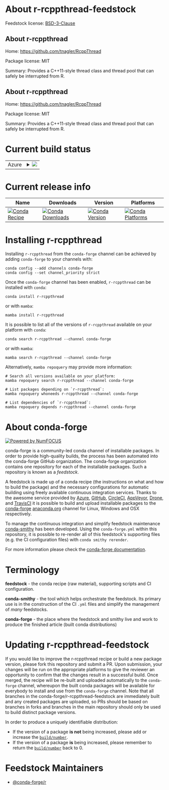 About r-rcppthread-feedstock
============================

Feedstock license: [BSD-3-Clause](https://github.com/conda-forge/r-rcppthread-feedstock/blob/main/LICENSE.txt)


About r-rcppthread
------------------

Home: https://github.com/tnagler/RcppThread

Package license: MIT

Summary: Provides a C++11-style thread class and thread pool that can safely be interrupted from R.

About r-rcppthread
------------------

Home: https://github.com/tnagler/RcppThread

Package license: MIT

Summary: Provides a C++11-style thread class and thread pool that can safely be interrupted from R.

Current build status
====================


<table>
    
  <tr>
    <td>Azure</td>
    <td>
      <details>
        <summary>
          <a href="https://dev.azure.com/conda-forge/feedstock-builds/_build/latest?definitionId=7025&branchName=main">
            <img src="https://dev.azure.com/conda-forge/feedstock-builds/_apis/build/status/r-rcppthread-feedstock?branchName=main">
          </a>
        </summary>
        <table>
          <thead><tr><th>Variant</th><th>Status</th></tr></thead>
          <tbody><tr>
              <td>linux_64_r_base4.3</td>
              <td>
                <a href="https://dev.azure.com/conda-forge/feedstock-builds/_build/latest?definitionId=7025&branchName=main">
                  <img src="https://dev.azure.com/conda-forge/feedstock-builds/_apis/build/status/r-rcppthread-feedstock?branchName=main&jobName=linux&configuration=linux%20linux_64_r_base4.3" alt="variant">
                </a>
              </td>
            </tr><tr>
              <td>linux_64_r_base4.4</td>
              <td>
                <a href="https://dev.azure.com/conda-forge/feedstock-builds/_build/latest?definitionId=7025&branchName=main">
                  <img src="https://dev.azure.com/conda-forge/feedstock-builds/_apis/build/status/r-rcppthread-feedstock?branchName=main&jobName=linux&configuration=linux%20linux_64_r_base4.4" alt="variant">
                </a>
              </td>
            </tr><tr>
              <td>linux_aarch64_r_base4.3</td>
              <td>
                <a href="https://dev.azure.com/conda-forge/feedstock-builds/_build/latest?definitionId=7025&branchName=main">
                  <img src="https://dev.azure.com/conda-forge/feedstock-builds/_apis/build/status/r-rcppthread-feedstock?branchName=main&jobName=linux&configuration=linux%20linux_aarch64_r_base4.3" alt="variant">
                </a>
              </td>
            </tr><tr>
              <td>linux_aarch64_r_base4.4</td>
              <td>
                <a href="https://dev.azure.com/conda-forge/feedstock-builds/_build/latest?definitionId=7025&branchName=main">
                  <img src="https://dev.azure.com/conda-forge/feedstock-builds/_apis/build/status/r-rcppthread-feedstock?branchName=main&jobName=linux&configuration=linux%20linux_aarch64_r_base4.4" alt="variant">
                </a>
              </td>
            </tr><tr>
              <td>linux_ppc64le_r_base4.3</td>
              <td>
                <a href="https://dev.azure.com/conda-forge/feedstock-builds/_build/latest?definitionId=7025&branchName=main">
                  <img src="https://dev.azure.com/conda-forge/feedstock-builds/_apis/build/status/r-rcppthread-feedstock?branchName=main&jobName=linux&configuration=linux%20linux_ppc64le_r_base4.3" alt="variant">
                </a>
              </td>
            </tr><tr>
              <td>linux_ppc64le_r_base4.4</td>
              <td>
                <a href="https://dev.azure.com/conda-forge/feedstock-builds/_build/latest?definitionId=7025&branchName=main">
                  <img src="https://dev.azure.com/conda-forge/feedstock-builds/_apis/build/status/r-rcppthread-feedstock?branchName=main&jobName=linux&configuration=linux%20linux_ppc64le_r_base4.4" alt="variant">
                </a>
              </td>
            </tr><tr>
              <td>osx_64_r_base4.3</td>
              <td>
                <a href="https://dev.azure.com/conda-forge/feedstock-builds/_build/latest?definitionId=7025&branchName=main">
                  <img src="https://dev.azure.com/conda-forge/feedstock-builds/_apis/build/status/r-rcppthread-feedstock?branchName=main&jobName=osx&configuration=osx%20osx_64_r_base4.3" alt="variant">
                </a>
              </td>
            </tr><tr>
              <td>osx_64_r_base4.4</td>
              <td>
                <a href="https://dev.azure.com/conda-forge/feedstock-builds/_build/latest?definitionId=7025&branchName=main">
                  <img src="https://dev.azure.com/conda-forge/feedstock-builds/_apis/build/status/r-rcppthread-feedstock?branchName=main&jobName=osx&configuration=osx%20osx_64_r_base4.4" alt="variant">
                </a>
              </td>
            </tr><tr>
              <td>win_64_r_base4.3</td>
              <td>
                <a href="https://dev.azure.com/conda-forge/feedstock-builds/_build/latest?definitionId=7025&branchName=main">
                  <img src="https://dev.azure.com/conda-forge/feedstock-builds/_apis/build/status/r-rcppthread-feedstock?branchName=main&jobName=win&configuration=win%20win_64_r_base4.3" alt="variant">
                </a>
              </td>
            </tr><tr>
              <td>win_64_r_base4.4</td>
              <td>
                <a href="https://dev.azure.com/conda-forge/feedstock-builds/_build/latest?definitionId=7025&branchName=main">
                  <img src="https://dev.azure.com/conda-forge/feedstock-builds/_apis/build/status/r-rcppthread-feedstock?branchName=main&jobName=win&configuration=win%20win_64_r_base4.4" alt="variant">
                </a>
              </td>
            </tr>
          </tbody>
        </table>
      </details>
    </td>
  </tr>
</table>

Current release info
====================

| Name | Downloads | Version | Platforms |
| --- | --- | --- | --- |
| [![Conda Recipe](https://img.shields.io/badge/recipe-r--rcppthread-green.svg)](https://anaconda.org/conda-forge/r-rcppthread) | [![Conda Downloads](https://img.shields.io/conda/dn/conda-forge/r-rcppthread.svg)](https://anaconda.org/conda-forge/r-rcppthread) | [![Conda Version](https://img.shields.io/conda/vn/conda-forge/r-rcppthread.svg)](https://anaconda.org/conda-forge/r-rcppthread) | [![Conda Platforms](https://img.shields.io/conda/pn/conda-forge/r-rcppthread.svg)](https://anaconda.org/conda-forge/r-rcppthread) |

Installing r-rcppthread
=======================

Installing `r-rcppthread` from the `conda-forge` channel can be achieved by adding `conda-forge` to your channels with:

```
conda config --add channels conda-forge
conda config --set channel_priority strict
```

Once the `conda-forge` channel has been enabled, `r-rcppthread` can be installed with `conda`:

```
conda install r-rcppthread
```

or with `mamba`:

```
mamba install r-rcppthread
```

It is possible to list all of the versions of `r-rcppthread` available on your platform with `conda`:

```
conda search r-rcppthread --channel conda-forge
```

or with `mamba`:

```
mamba search r-rcppthread --channel conda-forge
```

Alternatively, `mamba repoquery` may provide more information:

```
# Search all versions available on your platform:
mamba repoquery search r-rcppthread --channel conda-forge

# List packages depending on `r-rcppthread`:
mamba repoquery whoneeds r-rcppthread --channel conda-forge

# List dependencies of `r-rcppthread`:
mamba repoquery depends r-rcppthread --channel conda-forge
```


About conda-forge
=================

[![Powered by
NumFOCUS](https://img.shields.io/badge/powered%20by-NumFOCUS-orange.svg?style=flat&colorA=E1523D&colorB=007D8A)](https://numfocus.org)

conda-forge is a community-led conda channel of installable packages.
In order to provide high-quality builds, the process has been automated into the
conda-forge GitHub organization. The conda-forge organization contains one repository
for each of the installable packages. Such a repository is known as a *feedstock*.

A feedstock is made up of a conda recipe (the instructions on what and how to build
the package) and the necessary configurations for automatic building using freely
available continuous integration services. Thanks to the awesome service provided by
[Azure](https://azure.microsoft.com/en-us/services/devops/), [GitHub](https://github.com/),
[CircleCI](https://circleci.com/), [AppVeyor](https://www.appveyor.com/),
[Drone](https://cloud.drone.io/welcome), and [TravisCI](https://travis-ci.com/)
it is possible to build and upload installable packages to the
[conda-forge](https://anaconda.org/conda-forge) [anaconda.org](https://anaconda.org/)
channel for Linux, Windows and OSX respectively.

To manage the continuous integration and simplify feedstock maintenance
[conda-smithy](https://github.com/conda-forge/conda-smithy) has been developed.
Using the ``conda-forge.yml`` within this repository, it is possible to re-render all of
this feedstock's supporting files (e.g. the CI configuration files) with ``conda smithy rerender``.

For more information please check the [conda-forge documentation](https://conda-forge.org/docs/).

Terminology
===========

**feedstock** - the conda recipe (raw material), supporting scripts and CI configuration.

**conda-smithy** - the tool which helps orchestrate the feedstock.
                   Its primary use is in the construction of the CI ``.yml`` files
                   and simplify the management of *many* feedstocks.

**conda-forge** - the place where the feedstock and smithy live and work to
                  produce the finished article (built conda distributions)


Updating r-rcppthread-feedstock
===============================

If you would like to improve the r-rcppthread recipe or build a new
package version, please fork this repository and submit a PR. Upon submission,
your changes will be run on the appropriate platforms to give the reviewer an
opportunity to confirm that the changes result in a successful build. Once
merged, the recipe will be re-built and uploaded automatically to the
`conda-forge` channel, whereupon the built conda packages will be available for
everybody to install and use from the `conda-forge` channel.
Note that all branches in the conda-forge/r-rcppthread-feedstock are
immediately built and any created packages are uploaded, so PRs should be based
on branches in forks and branches in the main repository should only be used to
build distinct package versions.

In order to produce a uniquely identifiable distribution:
 * If the version of a package **is not** being increased, please add or increase
   the [``build/number``](https://docs.conda.io/projects/conda-build/en/latest/resources/define-metadata.html#build-number-and-string).
 * If the version of a package **is** being increased, please remember to return
   the [``build/number``](https://docs.conda.io/projects/conda-build/en/latest/resources/define-metadata.html#build-number-and-string)
   back to 0.

Feedstock Maintainers
=====================

* [@conda-forge/r](https://github.com/orgs/conda-forge/teams/r/)

